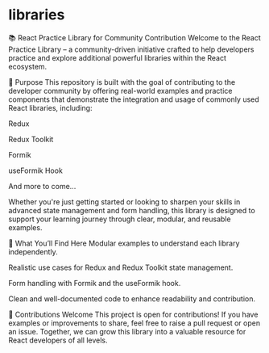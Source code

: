 # libraries
📚 React Practice Library for Community Contribution
Welcome to the React Practice Library – a community-driven initiative crafted to help developers practice and explore additional powerful libraries within the React ecosystem.

🎯 Purpose
This repository is built with the goal of contributing to the developer community by offering real-world examples and practice components that demonstrate the integration and usage of commonly used React libraries, including:

Redux

Redux Toolkit

Formik

useFormik Hook

And more to come...

Whether you're just getting started or looking to sharpen your skills in advanced state management and form handling, this library is designed to support your learning journey through clear, modular, and reusable examples.

🧰 What You’ll Find Here
Modular examples to understand each library independently.

Realistic use cases for Redux and Redux Toolkit state management.

Form handling with Formik and the useFormik hook.

Clean and well-documented code to enhance readability and contribution.

🙌 Contributions Welcome
This project is open for contributions! If you have examples or improvements to share, feel free to raise a pull request or open an issue. Together, we can grow this library into a valuable resource for React developers of all levels.
